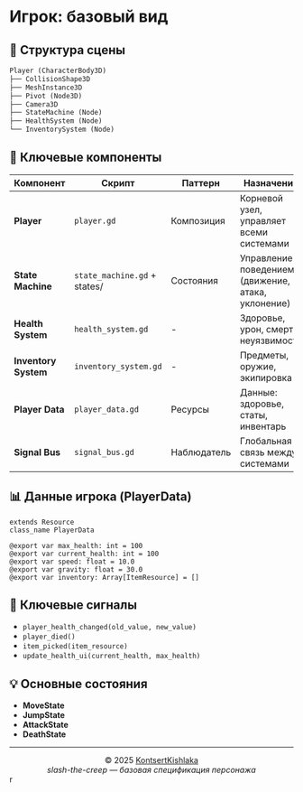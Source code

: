 # Игрок: базовый вид

## 🎯 Структура сцены

```md
Player (CharacterBody3D)
├── CollisionShape3D
├── MeshInstance3D
├── Pivot (Node3D)
├── Camera3D
├── StateMachine (Node)
├── HealthSystem (Node)
└── InventorySystem (Node)
```

## 🧩 Ключевые компоненты

| Компонент            | Скрипт                       | Паттерн     | Назначение                                         |
| -------------------- | ---------------------------- | ----------- | -------------------------------------------------- |
| **Player**           | `player.gd`                  | Композиция  | Корневой узел, управляет всеми системами           |
| **State Machine**    | `state_machine.gd` + states/ | Состояния   | Управление поведением (движение, атака, уклонение) |
| **Health System**    | `health_system.gd`           | -           | Здоровье, урон, смерть, неуязвимость               |
| **Inventory System** | `inventory_system.gd`        | -           | Предметы, оружие, экипировка                       |
| **Player Data**      | `player_data.gd`             | Ресурсы     | Данные: здоровье, статы, инвентарь                 |
| **Signal Bus**       | `signal_bus.gd`              | Наблюдатель | Глобальная связь между системами                   |

## 📊 Данные игрока (PlayerData)

```gdscript
extends Resource
class_name PlayerData

@export var max_health: int = 100
@export var current_health: int = 100
@export var speed: float = 10.0
@export var gravity: float = 30.0
@export var inventory: Array[ItemResource] = []
```

## 📡 Ключевые сигналы

- `player_health_changed(old_value, new_value)`
- `player_died()`
- `item_picked(item_resource)`
- `update_health_ui(current_health, max_health)`

## 💡 Основные состояния

- **MoveState**
- **JumpState**
- **AttackState**
- **DeathState**

---

<div align="center">
  <span>© 2025 <a href="https://github.com/KontsertKishlaka" targer="_blank">KontsertKishlaka</a></span>
  <br>
  <span><i>slash-the-creep — базовая спецификация персонажа</i></span>
</div>
r